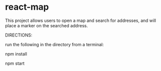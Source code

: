 ﻿# react-map

This project allows users to open a map and search for addresses, and will place a marker on the searched address.

DIRECTIONS:

run the following in the directory from a terminal:

npm install

npm start
